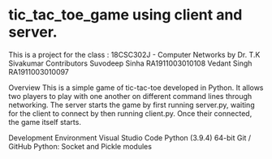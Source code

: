 # tic_tac_toe_game using client and server.

This is a project for the class : 18CSC302J - Computer Networks by Dr. T.K Sivakumar
Contributors
Suvodeep Sinha RA1911003010108
Vedant Singh RA1911003010097

Overview
This is a simple game of tic-tac-toe developed in Python. It allows two players to play with one another on different command lines through networking. The server starts the game by first running server.py, waiting for the client to connect by then running client.py. Once their connected, the game itself starts.

Development Environment
Visual Studio Code
Python (3.9.4) 64-bit
Git / GitHub
Python: Socket and Pickle modules
